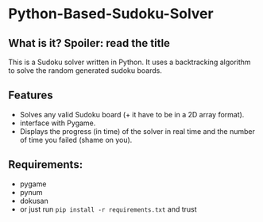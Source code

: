 # Python-Based-Sudoku-Solver

## What is it? Spoiler: read the title
This is a Sudoku solver written in Python. It uses a backtracking algorithm to solve the random generated sudoku boards.

## Features
- Solves any valid Sudoku board (+ it have to be in a 2D array format). 
- interface with Pygame.
- Displays the progress (in time) of the solver in real time and the number of time you failed (shame on you).

## Requirements:
- pygame
- pynum
- dokusan
- or just run `pip install -r requirements.txt` and trust
